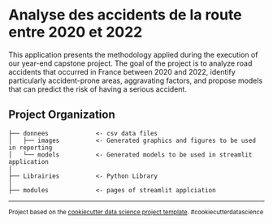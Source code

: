 Analyse des accidents de la route entre 2020 et 2022
==============================

This application presents the methodology applied during the execution of our year-end capstone project. The goal of the project is to analyze road accidents that occurred in France between 2020 and 2022, identify particularly accident-prone areas, aggravating factors, and propose models that can predict the risk of having a serious accident.

Project Organization
------------

    
    ├── donnees             <- csv data files
    │   ├── images          <- Generated graphics and figures to be used in reporting
    │   └── models          <- Generated models to be used in streamlit application
    │
    ├── Librairies          <- Python Library 
    │
    ├── modules             <- pages of streamlit applciation
    
--------

<p><small>Project based on the <a target="_blank" href="https://drivendata.github.io/cookiecutter-data-science/">cookiecutter data science project template</a>. #cookiecutterdatascience</small></p>
